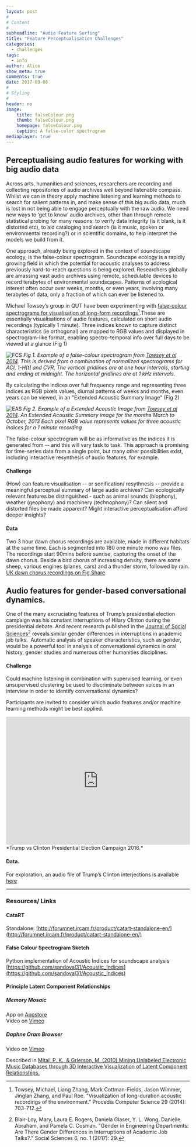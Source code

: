 ```yaml
---
layout: post
#
# Content
#
subheadline: "Audio Feature Surfing"
title: "Feature Perceptualisation Challenges"
categories:
  - challenges
tags:
  - info
author: Alice
show_meta: true
comments: true
date: 2017-09-08
#
# Styling
#
header: no
image:
    title: falseColour.png
    thumb: falseColour.png
    homepage: falseColour.png
    caption: A false-color spectrogram
mediaplayer: true
---
```



## Perceptualising audio features for working with big audio data
Across arts, humanities and sciences, researchers are recording and collecting repositories of audio archives well beyond listenable compass. Whilst we can in theory apply machine listening and learning methods to search for salient patterns in, and make sense of this big audio data, much is lost in not being able to engage perceptually with the raw audio. We need new ways to ‘get to know’ audio archives, other than through remote statistical probing for many reasons: to verify data integrity (is it blank, is it distorted etc), to aid cataloging and search (is it music, spoken or environmental recording?) or in scientific domains, to help interpret the models we build from it.

One approach, already being explored in the context of soundscape ecology, is the false-colour spectrogram. Soundscape ecology is a rapidly growing field in which the potential for acoustic analyses to address previously hard-to-reach questions is being explored. Researchers globally are amassing vast audio archives using remote, schedulable devices to record terabytes of environmental soundscapes.  Patterns of ecological interest often occur over weeks, months, or even years, involving many terabytes of data, only a fraction of which can ever be listened to.

Michael Towsey’s group in QUT have been experimenting with [false-colour spectrograms for visualisation of long-form recordings](http://www.sciencedirect.com/science/article/pii/S1877050914002403)[^1].These are essentially visualisations of audio features, calculated on short audio recordings (typically 1 minute). Three indices known to capture distinct characteristics (ie orthogonal) are mapped to RGB values and displayed in spectrogram-like format, enabling spectro-temporal info over full days to be viewed at a glance (Fig 1)

![FCS]({{site.urlimg}}blog_falsecolor.png) *Fig 1. Example of a false-colour spectrogram from [Towsey et al 2014](http://www.sciencedirect.com/science/article/pii/S1877050914002403). This is derived from a combination of normalized spectrograms for ACI, 1-H[t] and CVR. The vertical gridlines are at one hour intervals, starting and ending at midnight. The horizontal gridlines are at 1 kHz intervals.*

 By calculating the indices over full frequency range and representing three indices as RGB pixels values, diurnal patterns of weeks and months, even years can be viewed, in an "Extended Acoustic Summary Image" (Fig 2)

 ![EAS]({{site.urlimg}}blog_EAS.png) *Fig 2. Example of a Extended Acoustic Image from [Towsey et al 2014](http://www.sciencedirect.com/science/article/pii/S1877050914002403).  An Extended Acoustic Summary image for the months March to October, 2013 Each pixel RGB value represents values for three acoustic indices for a 1 minute recording*

The false-colour spectrogram will be as informative as the indices it is generated from -- and this will vary task to task. This approach is promising for time-series data from a single point, but many other possibilities exist, including interactive resynthesis of audio features, for example.

#### Challenge
(How) can feature visualisation -- or sonification/ resythnesis -- provide a meaningful perceptual summary of large audio archives? Can ecologically relevant features be distinguished - such as animal sounds (biophony), weather (geophony) and machinery (technophony)? Can silent and distorted files be made apparent?  Might interactive perceptualisation afford deeper insights?


#### Data
Two 3 hour dawn chorus recordings are available, made in different habitats at the same time. Each is segmented into 180 one minute mono wav files. The recordings start 90mins before sunrise, capturing the onset of the dawn chorus. Beside a bird chorus of increasing density, there are some sheep, various engines (planes, cars) and a thunder storm, followed by rain.   
[UK dawn chorus recordings on Fig Share](https://figshare.com/projects/Soundscape_Recordings/24556)


## Audio features for gender-based conversational dynamics.
One of the many excruciating features of Trump’s presidential election campaign was his constant interruptions of Hilary Clinton during the presidential debate. And recent research published in the [Journal of Social Sciences](http://www.mdpi.com/2076-0760/6/1/29/pdf)[^2] reveals similar gender differences in interruptions in academic job talks.  Automatic analysis of speaker characteristics, such as gender, would be a powerful tool in analysis of conversational dynamics in oral history, gender studies and numerous other humanities disciplines. 

#### Challenge
Could machine listening in combination with supervised learning, or even unsupervised clustering be used to discriminate between voices in an interview in order to identify conversational dynamics? 

Participants are invited to consider which audio features and/or machine learning methods might be best applied. 

<iframe width="100%" height="350" src="https://www.youtube.com/embed/oWPLL7V6FO4" frameborder="0" allowfullscreen></iframe>*Trump vs Clinton Presidential Election Campaign 2016.*



#### Data. 
For exploration, an audio file of Trump’s Clinton interjections is available [here](https://www.dropbox.com/s/1x16840gfxyqcup/Donald%20Trump%20vs.%20Hillary%20Clinton%20All%20Debate%20Interruptions%20%20TIME.wav?dl=0)

----

### Resources/ Links

#### CataRT
Standalone: [http://forumnet.ircam.fr/product/catart-standalone-en/](http://forumnet.ircam.fr/product/catart-standalone-en/)   

#### False Colour Spectrogram Sketch

Python implementation of Acoustic Indices for soundscape analysis [https://github.com/sandoval31/Acoustic_Indices](https://github.com/sandoval31/Acoustic_Indices)   


#### Principle Latent Component Relationships
##### Memory Mosaic
App on [Appstore](https://itunes.apple.com/us/app/memory-mosaic/id475759669)   
Video on [Vimeo](https://vimeo.com/40130981)   

##### Daphne Oram Browser
Video on [Vimeo](https://vimeo.com/120276058)   

Described in [Mital, P. K., & Grierson, M. (2010) Mining Unlabeled Electronic Music Databases through 3D Interactive Visualization of Latent Component Relationships.](http://pkmital.com/home/wp-content/uploads/2010/03/nime.pdf)







[^1]: Towsey, Michael, Liang Zhang, Mark Cottman-Fields, Jason Wimmer, Jinglan Zhang, and Paul Roe. "Visualization of long-duration acoustic recordings of the environment." Procedia Computer Science 29 (2014): 703-712.

[^2]: Blair-Loy, Mary, Laura E. Rogers, Daniela Glaser, Y. L. Wong, Danielle Abraham, and Pamela C. Cosman. "Gender in Engineering Departments: Are There Gender Differences in Interruptions of Academic Job Talks?." Social Sciences 6, no. 1 (2017): 29.
